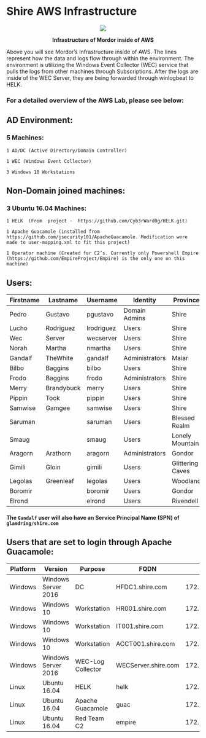 # Shire AWS Infrastructure

<p align="center"><img src="https://github.com/Cyb3rWard0g/mordor/blob/mordor_aws/environment/shire/aws/images/Infrastructure.png"/></p>
<p align="center"><strong> Infrastructure of Mordor inside of AWS</strong> </p>
Above you will see Mordor’s Infrastructure inside of AWS. The lines represent how the  data and logs flow through within the environment. The environment is utilizing the Windows Event Collector (WEC) service that pulls the logs from other machines through Subscriptions. After the logs are inside of the WEC Server, they are being forwarded through winlogbeat to HELK. 


### For a detailed overview of the AWS Lab, please see below:

## AD Environment:

### 5 Machines:
	1 AD/DC (Active Directory/Domain Controller)
		
	1 WEC (Windows Event Collector)
		
	3 Windows 10 Workstations


## Non-Domain joined machines:
### 3 Ubuntu 16.04 Machines: 

	1 HELK  (From  project -  https://github.com/Cyb3rWard0g/HELK.git)
		
	1 Apache Guacamole (installed from https://github.com/jsecurity101/ApacheGuacamole. Modification were made to user-mapping.xml to fit this project)
		
	1 Operator machine (Created for C2’s. Currently only Powershell Empire (https://github.com/EmpireProject/Empire) is the only one on this machine)


## Users:
|Firstname|Lastname|Username|Identity|Province|Password|OU|
|---------|---------|---------|---------|---------|---------|---------|
|Pedro|Gustavo|pgustavo|Domain Admins|Shire|S@lv@m3!M0d3|"CN=Users,DC=shire,DC=com"|
|Lucho|Rodriguez|lrodriguez|Users|Shire|Ann0n@!|"CN=Users,DC=shire,DC=com"|
|Wec|Server|wecserver|Users|Shire|Edhellen$|"CN=Users,DC=shire,DC=com"|
|Norah|Martha|nmartha|Users|Shire|ShiRe012!|"CN=Users,DC=shire,DC=com"|
|Gandalf|TheWhite|gandalf|Administrators|Maiar|$hadowf@x1|"CN=Users,DC=shire,DC=com"|
|Bilbo|Baggins|bilbo|Users|Shire|LittleThief1!|"CN=Users,DC=shire,DC=com"|
|Frodo|Baggins|frodo|Administrators|Shire|RingBeaRer12!|"CN=Users,DC=shire,DC=com"|
|Merry|Brandybuck|merry|Users|Shire|Meri@d0c!|"CN=Users,DC=shire,DC=com"|
|Pippin|Took|pippin|Users|Shire|PeRegRin1!|"CN=Users,DC=shire,DC=com"|
|Samwise|Gamgee|samwise|Users|Shire|TheBr@ve1!|"CN=Users,DC=shire,DC=com"|
|Saruman| |saruman|Users|Blessed Realm|EvilWiz@rd2!|"CN=Users,DC=shire,DC=com"|
|Smaug| |smaug|Users|Lonely Mountain|TheImpenetr@ble1!|"CN=Users,DC=shire,DC=com"|
|Aragorn|Arathorn|aragorn|Administrators|Gondor|R@ngerofTheN0rth|"CN=Users,DC=shire,DC=com"|
|Gimili|Gloin|gimili|Users|Glittering Caves|Dw@rv3s|"CN=Users,DC=shire,DC=com"|
|Legolas|Greenleaf|legolas|Users|Woodland|W00dl@ndR3alm1!|"CN=Users,DC=shire,DC=com"|
|Boromir| |boromir|Users|Gondor|C@ptain0fGond0r1!|"CN=Users,DC=shire,DC=com"|
|Elrond| |elrond|Users|Rivendell|Vily@12!|"CN=Users,DC=shire,DC=com"|

#### The `Gandalf` user will also have an Service Principal Name (SPN) of `glamdring/shire.com`


## Users that are set to login through Apache Guacamole:
|Platform|Version|Purpose|FQDN|IP|LoginUser|
|---------|---------|---------|---------|---------|---------|
|Windows|Windows Server 2016|DC|HFDC1.shire.com|172.18.39.5|Administrator:S@lv@m3!M0d3|
|Windows|Windows 10|Workstation|HR001.shire.com|172.18.39.106|nmartha:ShiRe012!|
|Windows|Windows 10|Workstation|IT001.shire.com|172.18.39.105|pgustavo:S@lv@m3!M0d3|
|Windows|Windows 10|Workstation|ACCT001.shire.com|172.18.39.100|lrodrigues:Ann0n@!|
|Windows|Windows Server 2016|WEC-Log Collector|WECServer.shire.com|172.18.39.102|Administrator:S@lv@m3!M0d3|
|Linux|Ubuntu 16.04|HELK|helk|172.18.39.6|aragorn:aragorn|
|Linux|Ubuntu 16.04|Apache Guacamole|guac|172.18.39.9|guac:guac|
|Linux|Ubuntu 16.04|Red Team C2|empire|172.18.39.8|wardog:wardog|








